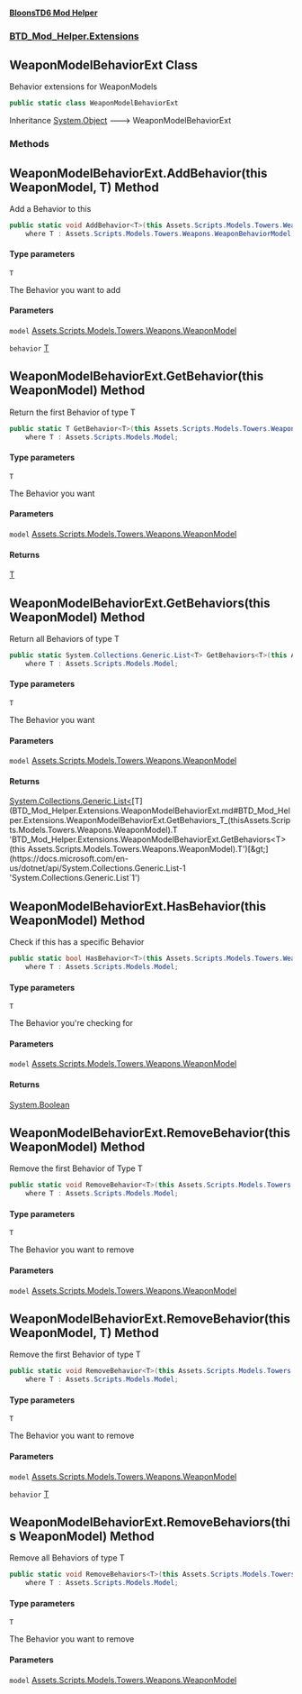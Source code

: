 #### [BloonsTD6 Mod Helper](README.md 'README')
### [BTD_Mod_Helper.Extensions](README.md#BTD_Mod_Helper.Extensions 'BTD_Mod_Helper.Extensions')

## WeaponModelBehaviorExt Class

Behavior extensions for WeaponModels

```csharp
public static class WeaponModelBehaviorExt
```

Inheritance [System.Object](https://docs.microsoft.com/en-us/dotnet/api/System.Object 'System.Object') &#129106; WeaponModelBehaviorExt
### Methods

<a name='BTD_Mod_Helper.Extensions.WeaponModelBehaviorExt.AddBehavior_T_(thisAssets.Scripts.Models.Towers.Weapons.WeaponModel,T)'></a>

## WeaponModelBehaviorExt.AddBehavior<T>(this WeaponModel, T) Method

Add a Behavior to this

```csharp
public static void AddBehavior<T>(this Assets.Scripts.Models.Towers.Weapons.WeaponModel model, T behavior)
    where T : Assets.Scripts.Models.Towers.Weapons.WeaponBehaviorModel;
```
#### Type parameters

<a name='BTD_Mod_Helper.Extensions.WeaponModelBehaviorExt.AddBehavior_T_(thisAssets.Scripts.Models.Towers.Weapons.WeaponModel,T).T'></a>

`T`

The Behavior you want to add
#### Parameters

<a name='BTD_Mod_Helper.Extensions.WeaponModelBehaviorExt.AddBehavior_T_(thisAssets.Scripts.Models.Towers.Weapons.WeaponModel,T).model'></a>

`model` [Assets.Scripts.Models.Towers.Weapons.WeaponModel](https://docs.microsoft.com/en-us/dotnet/api/Assets.Scripts.Models.Towers.Weapons.WeaponModel 'Assets.Scripts.Models.Towers.Weapons.WeaponModel')

<a name='BTD_Mod_Helper.Extensions.WeaponModelBehaviorExt.AddBehavior_T_(thisAssets.Scripts.Models.Towers.Weapons.WeaponModel,T).behavior'></a>

`behavior` [T](BTD_Mod_Helper.Extensions.WeaponModelBehaviorExt.md#BTD_Mod_Helper.Extensions.WeaponModelBehaviorExt.AddBehavior_T_(thisAssets.Scripts.Models.Towers.Weapons.WeaponModel,T).T 'BTD_Mod_Helper.Extensions.WeaponModelBehaviorExt.AddBehavior<T>(this Assets.Scripts.Models.Towers.Weapons.WeaponModel, T).T')

<a name='BTD_Mod_Helper.Extensions.WeaponModelBehaviorExt.GetBehavior_T_(thisAssets.Scripts.Models.Towers.Weapons.WeaponModel)'></a>

## WeaponModelBehaviorExt.GetBehavior<T>(this WeaponModel) Method

Return the first Behavior of type T

```csharp
public static T GetBehavior<T>(this Assets.Scripts.Models.Towers.Weapons.WeaponModel model)
    where T : Assets.Scripts.Models.Model;
```
#### Type parameters

<a name='BTD_Mod_Helper.Extensions.WeaponModelBehaviorExt.GetBehavior_T_(thisAssets.Scripts.Models.Towers.Weapons.WeaponModel).T'></a>

`T`

The Behavior you want
#### Parameters

<a name='BTD_Mod_Helper.Extensions.WeaponModelBehaviorExt.GetBehavior_T_(thisAssets.Scripts.Models.Towers.Weapons.WeaponModel).model'></a>

`model` [Assets.Scripts.Models.Towers.Weapons.WeaponModel](https://docs.microsoft.com/en-us/dotnet/api/Assets.Scripts.Models.Towers.Weapons.WeaponModel 'Assets.Scripts.Models.Towers.Weapons.WeaponModel')

#### Returns
[T](BTD_Mod_Helper.Extensions.WeaponModelBehaviorExt.md#BTD_Mod_Helper.Extensions.WeaponModelBehaviorExt.GetBehavior_T_(thisAssets.Scripts.Models.Towers.Weapons.WeaponModel).T 'BTD_Mod_Helper.Extensions.WeaponModelBehaviorExt.GetBehavior<T>(this Assets.Scripts.Models.Towers.Weapons.WeaponModel).T')

<a name='BTD_Mod_Helper.Extensions.WeaponModelBehaviorExt.GetBehaviors_T_(thisAssets.Scripts.Models.Towers.Weapons.WeaponModel)'></a>

## WeaponModelBehaviorExt.GetBehaviors<T>(this WeaponModel) Method

Return all Behaviors of type T

```csharp
public static System.Collections.Generic.List<T> GetBehaviors<T>(this Assets.Scripts.Models.Towers.Weapons.WeaponModel model)
    where T : Assets.Scripts.Models.Model;
```
#### Type parameters

<a name='BTD_Mod_Helper.Extensions.WeaponModelBehaviorExt.GetBehaviors_T_(thisAssets.Scripts.Models.Towers.Weapons.WeaponModel).T'></a>

`T`

The Behavior you want
#### Parameters

<a name='BTD_Mod_Helper.Extensions.WeaponModelBehaviorExt.GetBehaviors_T_(thisAssets.Scripts.Models.Towers.Weapons.WeaponModel).model'></a>

`model` [Assets.Scripts.Models.Towers.Weapons.WeaponModel](https://docs.microsoft.com/en-us/dotnet/api/Assets.Scripts.Models.Towers.Weapons.WeaponModel 'Assets.Scripts.Models.Towers.Weapons.WeaponModel')

#### Returns
[System.Collections.Generic.List&lt;](https://docs.microsoft.com/en-us/dotnet/api/System.Collections.Generic.List-1 'System.Collections.Generic.List`1')[T](BTD_Mod_Helper.Extensions.WeaponModelBehaviorExt.md#BTD_Mod_Helper.Extensions.WeaponModelBehaviorExt.GetBehaviors_T_(thisAssets.Scripts.Models.Towers.Weapons.WeaponModel).T 'BTD_Mod_Helper.Extensions.WeaponModelBehaviorExt.GetBehaviors<T>(this Assets.Scripts.Models.Towers.Weapons.WeaponModel).T')[&gt;](https://docs.microsoft.com/en-us/dotnet/api/System.Collections.Generic.List-1 'System.Collections.Generic.List`1')

<a name='BTD_Mod_Helper.Extensions.WeaponModelBehaviorExt.HasBehavior_T_(thisAssets.Scripts.Models.Towers.Weapons.WeaponModel)'></a>

## WeaponModelBehaviorExt.HasBehavior<T>(this WeaponModel) Method

Check if this has a specific Behavior

```csharp
public static bool HasBehavior<T>(this Assets.Scripts.Models.Towers.Weapons.WeaponModel model)
    where T : Assets.Scripts.Models.Model;
```
#### Type parameters

<a name='BTD_Mod_Helper.Extensions.WeaponModelBehaviorExt.HasBehavior_T_(thisAssets.Scripts.Models.Towers.Weapons.WeaponModel).T'></a>

`T`

The Behavior you're checking for
#### Parameters

<a name='BTD_Mod_Helper.Extensions.WeaponModelBehaviorExt.HasBehavior_T_(thisAssets.Scripts.Models.Towers.Weapons.WeaponModel).model'></a>

`model` [Assets.Scripts.Models.Towers.Weapons.WeaponModel](https://docs.microsoft.com/en-us/dotnet/api/Assets.Scripts.Models.Towers.Weapons.WeaponModel 'Assets.Scripts.Models.Towers.Weapons.WeaponModel')

#### Returns
[System.Boolean](https://docs.microsoft.com/en-us/dotnet/api/System.Boolean 'System.Boolean')

<a name='BTD_Mod_Helper.Extensions.WeaponModelBehaviorExt.RemoveBehavior_T_(thisAssets.Scripts.Models.Towers.Weapons.WeaponModel)'></a>

## WeaponModelBehaviorExt.RemoveBehavior<T>(this WeaponModel) Method

Remove the first Behavior of Type T

```csharp
public static void RemoveBehavior<T>(this Assets.Scripts.Models.Towers.Weapons.WeaponModel model)
    where T : Assets.Scripts.Models.Model;
```
#### Type parameters

<a name='BTD_Mod_Helper.Extensions.WeaponModelBehaviorExt.RemoveBehavior_T_(thisAssets.Scripts.Models.Towers.Weapons.WeaponModel).T'></a>

`T`

The Behavior you want to remove
#### Parameters

<a name='BTD_Mod_Helper.Extensions.WeaponModelBehaviorExt.RemoveBehavior_T_(thisAssets.Scripts.Models.Towers.Weapons.WeaponModel).model'></a>

`model` [Assets.Scripts.Models.Towers.Weapons.WeaponModel](https://docs.microsoft.com/en-us/dotnet/api/Assets.Scripts.Models.Towers.Weapons.WeaponModel 'Assets.Scripts.Models.Towers.Weapons.WeaponModel')

<a name='BTD_Mod_Helper.Extensions.WeaponModelBehaviorExt.RemoveBehavior_T_(thisAssets.Scripts.Models.Towers.Weapons.WeaponModel,T)'></a>

## WeaponModelBehaviorExt.RemoveBehavior<T>(this WeaponModel, T) Method

Remove the first Behavior of type T

```csharp
public static void RemoveBehavior<T>(this Assets.Scripts.Models.Towers.Weapons.WeaponModel model, T behavior)
    where T : Assets.Scripts.Models.Model;
```
#### Type parameters

<a name='BTD_Mod_Helper.Extensions.WeaponModelBehaviorExt.RemoveBehavior_T_(thisAssets.Scripts.Models.Towers.Weapons.WeaponModel,T).T'></a>

`T`

The Behavior you want to remove
#### Parameters

<a name='BTD_Mod_Helper.Extensions.WeaponModelBehaviorExt.RemoveBehavior_T_(thisAssets.Scripts.Models.Towers.Weapons.WeaponModel,T).model'></a>

`model` [Assets.Scripts.Models.Towers.Weapons.WeaponModel](https://docs.microsoft.com/en-us/dotnet/api/Assets.Scripts.Models.Towers.Weapons.WeaponModel 'Assets.Scripts.Models.Towers.Weapons.WeaponModel')

<a name='BTD_Mod_Helper.Extensions.WeaponModelBehaviorExt.RemoveBehavior_T_(thisAssets.Scripts.Models.Towers.Weapons.WeaponModel,T).behavior'></a>

`behavior` [T](BTD_Mod_Helper.Extensions.WeaponModelBehaviorExt.md#BTD_Mod_Helper.Extensions.WeaponModelBehaviorExt.RemoveBehavior_T_(thisAssets.Scripts.Models.Towers.Weapons.WeaponModel,T).T 'BTD_Mod_Helper.Extensions.WeaponModelBehaviorExt.RemoveBehavior<T>(this Assets.Scripts.Models.Towers.Weapons.WeaponModel, T).T')

<a name='BTD_Mod_Helper.Extensions.WeaponModelBehaviorExt.RemoveBehaviors_T_(thisAssets.Scripts.Models.Towers.Weapons.WeaponModel)'></a>

## WeaponModelBehaviorExt.RemoveBehaviors<T>(this WeaponModel) Method

Remove all Behaviors of type T

```csharp
public static void RemoveBehaviors<T>(this Assets.Scripts.Models.Towers.Weapons.WeaponModel model)
    where T : Assets.Scripts.Models.Model;
```
#### Type parameters

<a name='BTD_Mod_Helper.Extensions.WeaponModelBehaviorExt.RemoveBehaviors_T_(thisAssets.Scripts.Models.Towers.Weapons.WeaponModel).T'></a>

`T`

The Behavior you want to remove
#### Parameters

<a name='BTD_Mod_Helper.Extensions.WeaponModelBehaviorExt.RemoveBehaviors_T_(thisAssets.Scripts.Models.Towers.Weapons.WeaponModel).model'></a>

`model` [Assets.Scripts.Models.Towers.Weapons.WeaponModel](https://docs.microsoft.com/en-us/dotnet/api/Assets.Scripts.Models.Towers.Weapons.WeaponModel 'Assets.Scripts.Models.Towers.Weapons.WeaponModel')